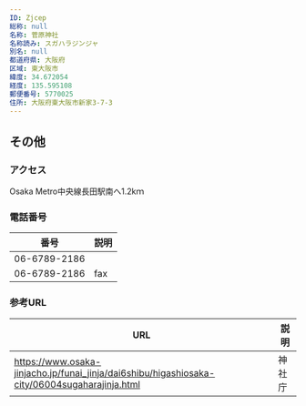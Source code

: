 ```yaml
---
ID: Zjcep
総称: null
名称: 菅原神社
名称読み: スガハラジンジャ
別名: null
都道府県: 大阪府
区域: 東大阪市
緯度: 34.672054
経度: 135.595108
郵便番号: 5770025
住所: 大阪府東大阪市新家3-7-3
---
```


## その他

### アクセス

Osaka Metro中央線長田駅南へ1.2kｍ

### 電話番号

| 番号         | 説明 |
| ------------ | ---- |
| 06-6789-2186 |      |
| 06-6789-2186 | fax  |

### 参考URL

| URL                                                                                           | 説明   |
| --------------------------------------------------------------------------------------------- | ------ |
| https://www.osaka-jinjacho.jp/funai_jinja/dai6shibu/higashiosaka-city/06004sugaharajinja.html | 神社庁 |
